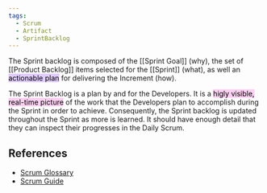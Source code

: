 ```yaml
---
tags:
  - Scrum
  - Artifact
  - SprintBacklog
---
```

The Sprint backlog is composed of the [[Sprint Goal]] (why), the set of [[Product Backlog]] items selected for the [[Sprint]] (what), as well an <mark style="background: #D2B3FFA6;">actionable plan</mark> for delivering the Increment (how).

The Sprint Backlog is a plan by and for the Developers. It is a <mark style="background: #FFB8EBA6;">higly visible, real-time picture</mark> of the work that the Developers plan to accomplish during the Sprint in order to achieve. Consequently, the Sprint backlog is updated throughout the Sprint as more is learned. It should have enough detail that they can inspect their progresses in the Daily Scrum.

## References
- [Scrum Glossary](https://www.scrum.org/resources/scrum-glossary)
- [Scrum Guide](https://scrumguides.org/scrum-guide.html)